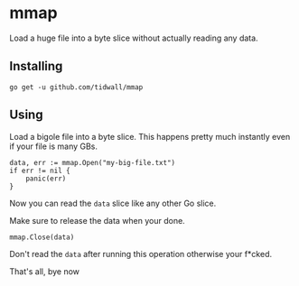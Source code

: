 # mmap

Load a huge file into a byte slice without actually reading any data.

## Installing

```
go get -u github.com/tidwall/mmap
```

## Using

Load a bigole file into a byte slice. This happens pretty much instantly even
if your file is many GBs.

```
data, err := mmap.Open("my-big-file.txt")
if err != nil {
    panic(err)
}
```

Now you can read the `data` slice like any other Go slice.

Make sure to release the data when your done.

```
mmap.Close(data)
```

Don't read the `data` after running this operation otherwise your f*cked.

That's all, bye now